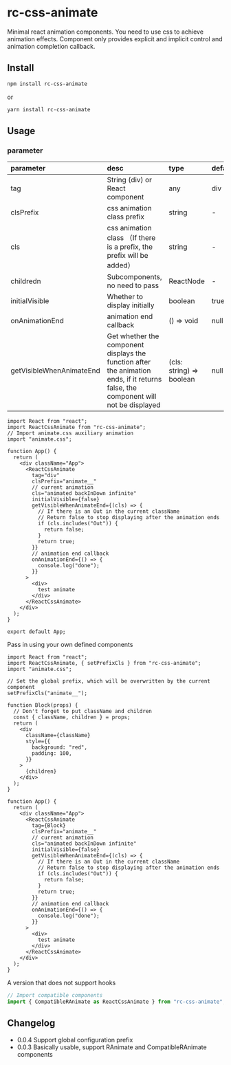# rc-css-animate

Minimal react animation components. You need to use css to achieve animation
effects. Component only provides explicit and implicit control and animation
completion callback.

## Install

```bash
npm install rc-css-animate
```

or

```bash
yarn install rc-css-animate
```

## Usage

### parameter

| parameter                | desc                                                                                                                               | type                     | default |
| :----------------------- | :--------------------------------------------------------------------------------------------------------------------------------- | :----------------------- | :------ |
| tag                      | String (div) or React component                                                                                                    | any                      | div     |
| clsPrefix                | css animation class prefix                                                                                                         | string                   | -       |
| cls                      | css animation class （If there is a prefix, the prefix will be added）                                                               | string                   | -       |
| childredn                | Subcomponents, no need to pass                                                                                                     | ReactNode                | -       |
| initialVisible           | Whether to display initially                                                                                                       | boolean                  | true    |
| onAnimationEnd           | animation end callback                                                                                                             | () => void               | null    |
| getVisibleWhenAnimateEnd | Get whether the component displays the function after the animation ends, if it returns false, the component will not be displayed | (cls: string) => boolean | null    |

```tsx
import React from "react";
import ReactCssAnimate from "rc-css-animate";
// Import animate.css auxiliary animation
import "animate.css";

function App() {
  return (
    <div className="App">
      <ReactCssAnimate
        tag="div"
        clsPrefix="animate__"
        // current animation
        cls="animated backInDown infinite"
        initialVisible={false}
        getVisibleWhenAnimateEnd={(cls) => {
          // If there is an Out in the current className
          // Return false to stop displaying after the animation ends
          if (cls.includes("Out")) {
            return false;
          }
          return true;
        }}
        // animation end callback
        onAnimationEnd={() => {
          console.log("done");
        }}
      >
        <div>
          test animate
        </div>
      </ReactCssAnimate>
    </div>
  );
}

export default App;
```

Pass in using your own defined components

```tsx
import React from "react";
import ReactCssAnimate, { setPrefixCls } from "rc-css-animate";
import "animate.css";

// Set the global prefix, which will be overwritten by the current component
setPrefixCls("animate__");

function Block(props) {
  // Don't forget to put className and children
  const { className, children } = props;
  return (
    <div
      className={className}
      style={{
        background: "red",
        padding: 100,
      }}
    >
      {children}
    </div>
  );
}

function App() {
  return (
    <div className="App">
      <ReactCssAnimate
        tag={Block}
        clsPrefix="animate__"
        // current animation
        cls="animated backInDown infinite"
        initialVisible={false}
        getVisibleWhenAnimateEnd={(cls) => {
          // If there is an Out in the current className
          // Return false to stop displaying after the animation ends
          if (cls.includes("Out")) {
            return false;
          }
          return true;
        }}
        // animation end callback
        onAnimationEnd={() => {
          console.log("done");
        }}
      >
        <div>
          test animate
        </div>
      </ReactCssAnimate>
    </div>
  );
}
```

A version that does not support hooks

```ts
// Import compatible components
import { CompatibleRAnimate as ReactCssAnimate } from "rc-css-animate";
```

## Changelog

- 0.0.4 Support global configuration prefix
- 0.0.3 Basically usable, support RAnimate and CompatibleRAnimate components
